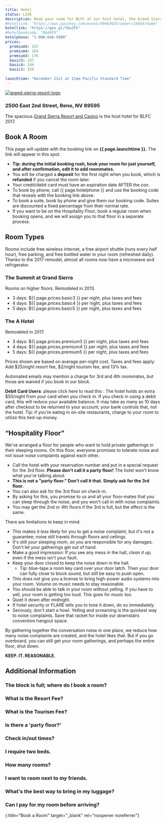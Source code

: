 ```yaml
---
title: Hotel
status: LIVE
description: Book your room for BLFC at our host hotel, the Grand Sierra Resort. 
#hotellink: "https://aws.passkey.com/event/49463635/owner/16854/home"
hotellink: "https://goo.gl/tbuJFk"
#hotelbookcode: "RAARF8"
hotelphone: "1-800-648-5080"
prices:
  premium5: 157
  premium4: 164
  premium3: 176
  basic5: 137
  basic4: 144
  basic3: 156
  
launchtime: "December 21st at 11am Pacific Standard Time"
---
```

<div class="page-wrapper"><div id="hotel-thehotel" class="fullwidth textcenter chunk-imgbg" style="margin:0;background-image:url(/wp-content/uploads/hotel_bap.jpg);"><div class="skivdiv-content"><p><a href="http://www.grandsierraresort.com/" target="_blank"><img class="aligncenter" src="https://www.goblfc.org/wp-content/uploads/grand-sierra-resort-logo-512x150.png" alt="grand-sierra-resort-logo"></a></p>
<h3>2500 East 2nd Street, Reno, NV 89595</h3>
<p>The spacious <a href="http://www.grandsierraresort.com/" target="_blank">Grand Sierra Resort and Casino</a> is the host hotel for BLFC 2017.</p>
<!--<p><a href="https://www.google.com/maps/place/2500+E+2nd+St/@39.5231615,-119.7797565,17z/data=!3m1!4b1!4m2!3m1!1s0x80993f5b7a9a2d7d:0x801e4538bfd9d6ed" target="_blank"><img src="/wp-content/uploads/maps_google.png" alt="Google Maps" width="50" height="50"></a> <a href="bingmaps:///?vcp=39.52341~-119.778689&amp;vlvl=18&amp;bb=-119.783984~-119.773393_39.525684~39.521136&amp;sty=r&amp;trfc=0&amp;q=2500 East&amp;where=&amp;nc=&amp;sbb=-119.783984~-119.773393_39.525684~39.521136" target="_blank"><img src="/wp-content/uploads/maps_windows.png" alt="Windows 8 Maps" width="50" height="50"></a> <a href="http://www.bing.com/maps/?v=2&amp;cp=39.522690~-119.779091&amp;lvl=16&amp;sty=r&amp;q=2500%20E%202nd%20St%2C%20Reno%2C%20Nevada%2C%20United%20States&amp;form=LMLTCC" target="_blank"><img src="/wp-content/uploads/maps_bing.jpg" alt="Bing Maps" width="50" height="50"></a> <a href="https://maps.yahoo.com/businesses/?lat=39.526901200975125&amp;lon=-119.7805666923523&amp;bb=39.531435987760496%2C-119.79090929031372%2C39.52238266995704%2C-119.77022409439087&amp;n=2500%20E%202nd%20St%2C%20Reno%2C%20NV%2089502&amp;bid=29883366&amp;b=Grand%20Sierra%20Resort%20and%20Casino" target="_blank"><img src="/wp-content/uploads/maps_yahoo.jpg" alt="Yahoo Maps" width="50" height="50"></a></p>-->
<div class="clear"></div></div></div>

## Book A Room

This page will update with the booking link on **{{ page.launchtime }}.** The link will appear in this spot.
<!--uncomment this line at 11am
<a title="Book a Room" target="_blank" rel="noopener noreferrer" href="https://goo.gl/tbuJFk">Book A Room</a>
-->

- **Tip: during the initial booking rush, book your room for just yourself, and after confirmation, edit it to add roommates.**
- You will be charged a **deposit** for the first night when you book, which is **refunded** if you cancel the room later.
- Your credit/debit card must have an expiration date AFTER the con.
- To book by phone, call {{ page.hotelphone }} and use the booking code that reveals with the booking link above.
- To book a suite, book by phone and give them our booking code. Suites are discounted a fixed percentage from their normal rate.
- If you want to be on the Hospitality Floor, book a regular room when booking opens, and we will assign you to that floor in a separate process.

## Room Types

Rooms include free wireless internet, a free airport shuttle (runs every half hour), free parking, and free bottled water in your room (refreshed daily). Thanks to the 2017 remodel, almost all rooms now have a microwave and refrigerator.

### The Summit at Grand Sierra
Rooms on higher floors. Remodeled in 2013.
- 3 days: ${{ page.prices.basic3 }} per night, plus taxes and fees
- 4 days: ${{ page.prices.basic4 }} per night, plus taxes and fees
- 5 days: ${{ page.prices.basic5 }} per night, plus taxes and fees

### The A Hotel
Remodeled in 2017.
- 3 days: ${{ page.prices.premium3 }} per night, plus taxes and fees
- 4 days: ${{ page.prices.premium4 }} per night, plus taxes and fees
- 5 days: ${{ page.prices.premium5 }} per night, plus taxes and fees

Prices shown are based on average per-night cost. Taxes and fees apply: Add $25/night resort fee, $2/night tourism fee, and 13% tax.

Automated emails may mention a charge for 3rd and 4th roommates, but those are waived if you book in our block.

<div class="accordion-list">

**Debit Card Users**\: please click here to read this
: The hotel holds an extra $50/night from your card when you check in. If you check in using a debit card, this will reduce your available balance. It may take as many as 10 days after checkout to be returned to your account; your bank controls that, not the hotel.
Tip\: if you're eating in on-site restaurants, charge to your room to utilize this tied-up money.

</div>

<div class="clear"></div></div></div>
<div id="hospitality" class="one_full"><h2><span>“Hospitality Floor”</span></h2><div class="page-wrapper">
<p>We've arranged a floor for people who want to hold private gatherings in their sleeping rooms. On this floor, everyone promises to tolerate noise and not issue noise complaints against each other.</p>
<ul>
<li>Call the hotel with your reservation number and put in a special request for the 3rd floor. <strong>Please don't call it a party floor!</strong> The hotel won't know what you're talking about.</li>
<li><strong>This is not a "party floor." Don't call it that. Simply ask for the 3rd floor.</strong></li>
<li>You can also ask for the 3rd floor on check-in.</li>
<li>By asking for this, you promise to us and all your floor-mates that you can sleep through the noise, and you won't call in with noise complaints.</li>
<li>You may get the 2nd or 4th floors if the 3rd is full, but the effect is the same.</li>
</ul>
<p>There are limitations to keep in mind:</p>
<ul>
<li>This makes it <em>less</em> likely for you to get a noise complaint, but it's not a guarantee; noise still travels through floors and ceilings.</li>
<li>It's still <em>your</em> sleeping room, so <em>you</em> are responsible for any damages. Don't let your gatherings get out of hand.</li>
<li>Make a good impression: If you see any mess in the hall, <em>clean it up,</em> even if the mess isn't your fault.</li>
<li>Keep your door closed to keep the noise down in the hall. <ul><li>Tip: blue-tape a room key card over your door latch. Then your door can fully close to block sound, but still be easy to push open.</li></ul></li>
<li>This does <em>not</em> give you a license to bring high-power audio systems into your room. Volume on music needs to stay reasonable.</li>
<li>You should be able to talk in your room without yelling. If you have to yell, your room is getting too loud. This goes for music too.</li>
<li>Quiet it down after midnight.</li>
<li>If hotel security or FLARE tells you to tone it down, do so immediately.</li>
<li>Seriously, don't start a howl. Yelling and screaming is the quickest way to noise complaints. Save that racket for inside our downstairs convention hangout space.</li>

</ul>
<p>By gathering together the conversation noise in one place, we reduce how many noise complaints are created, and the hotel likes that. But if you go overboard, you can still get your room gatherings, and perhaps the entire floor, shut down.</p><p><strong>KEEP. IT. REASONABLE.</strong></p>
<div class="clear"></div></div></div>

<div id="hotel-faq" class="one_full"><h2><span>Additional Information</span></h2><div class="page-wrapper">

<div class="chunk-accordion"><h3 class="accordion-title">The block is full; where do I book a room?</h3><div class="accordion-content" style="display: none;"><p>Our block is sold out, but the hotel still has rooms. We recommend you <a href="http://rooms.grandsierraresort.com">book a general-priced room using the GSR website</a>. There are no shuttle services to other hotels. There is <a href="https://www.google.com/maps/place/Baymont+Inn+and+Suites+Reno/@39.5214178,-119.7871447,15.75z/data=!4m8!3m7!1s0x0:0xd92b572278d291d6!5m2!1s2017-06-01!2i4!8m2!3d39.5197985!4d-119.7870469">one small motel within walking distance</a>; it is not an official overflow and is not making any special arrangements for our attendees.</p>
</div></div>

<div class="chunk-accordion"><h3 class="accordion-title">What is the Resort Fee?</h3><div class="accordion-content" style="display: none;"><p>This hotel charges a resort fee in addition to your room rate, which pays for the airport shuttle, parking, pool, gym, internet, and free bottled water.</p>
</div></div>

<div class="chunk-accordion"><h3 class="accordion-title">What is the Tourism Fee?</h3><div class="accordion-content" style="display: none;"><p>A fee mandated by the City of Reno for all hotels, instituted in 2015.</p>
</div></div>

<div class="chunk-accordion"><h3 class="accordion-title">Is there a 'party floor?'</h3><div class="accordion-content" style="display: none;"><p>The closest equivalent is the <a href="#hospitality">hospitality floor</a>. Call in a request to be put on the 3rd floor. <strong>Do not say the words "party floor" to the hotel.</strong></p>
</div></div>

<div class="chunk-accordion"><h3 class="accordion-title">Check in/out times?</h3><div class="accordion-content" style="display: none;"><p>Check in after 3PM. Check out by 11AM.</p>
</div></div>

<div class="chunk-accordion"><h3 class="accordion-title">I require two beds.</h3><div class="accordion-content" style="display: none;"><p>Write "2 beds" in the requests section. Or declare 4 people in the room. We recommend doing both.</p>
</div></div>

<div class="chunk-accordion"><h3 class="accordion-title">How many rooms?</h3><div class="accordion-content" style="display: none;"><p>The hotel has 2,000 rooms. Our block has about 1000.</p>
</div></div>

<div class="chunk-accordion"><h3 class="accordion-title">I want to room next to my friends.</h3><div class="accordion-content" style="display: none;"><p>After booking online, just call the hotel with the confirmation numbers and ask to be placed together.</p>
</div></div>

<div class="chunk-accordion"><h3 class="accordion-title">What's the best way to bring in my luggage?</h3><div class="accordion-content" style="display: none;"><p>You may not use the front entrance as a loading zone, and you may not use the bell carts. Please park in self-parking, and then hand carry your luggage to your room. We recommend bringing your own folding cart.<br>
Or, you can park in the front entrance, and leave it up to the valet parking and bellmen to move your car and luggage. Last we checked, there was no official fee for this service, but tips are expected.</p>
</div></div>

<div class="chunk-accordion"><h3 class="accordion-title">Can I pay for my room before arriving?</h3><div class="accordion-content" style="display: none;"><p>Yes, just call the hotel with your confirmation number.</p>
</div></div>

<div class="clear"></div></div></div></div>

[hotellink]: https://goo.gl/tbuJFk
{:title="Book a Room" target="_blank" rel="noopener noreferrer"}
